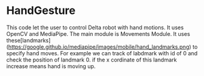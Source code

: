 # HandGesture
This code let the user to control Delta robot with hand motions.
It uses OpenCV and MediaPipe.
The main module is Movements Module.
It uses these[landmarks] (https://google.github.io/mediapipe/images/mobile/hand_landmarks.png) to specify hand moves.
For example we can track of labdmark with id of 0 and check the position of landmark 0. if the x cordinate of this landmark increase means hand is moving up.
